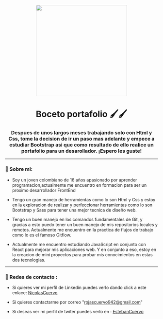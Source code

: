 <div id="Header" align="center">

   <img src="https://media.giphy.com/media/KJguq9IjQVGYU/giphy.gif" width="300">   
   <h1 align="center">Boceto portafolio 🖌🖌</h1>
   <h3 align="center">Despues de unos largos meses trabajando solo con Html y Css, tome la decision de ir un paso mas adelante y empece a estudiar Bootstrap
   asi que como resultado de ello realice un portafolio para un desarollador. ¡Espero les guste!</h3>
</div>

---

###  🧑 Sobre mi:
   
- Soy un joven colombiano de 16 años apasionado por aprender programacion,actualmente me encuentro en formacion para ser un proximo desarrollador FrontEnd
   
- Tengo un gran manejo de herramientas como lo son Html y Css y estoy en la exploracion de realizar y perfeccionar herramientas como lo son
  Bootstrap y Sass para tener una mejor tecnica de diseño web.

- Tengo un buen manejo en los comandos fundamentales de Git, y gracias a esto puedo tener un buen manejo de mis repositorios locales y remotos. Actualmente me encuentro en la practica de flujos de trabajo como lo es el famoso Gitflow.
   
- Actualmente me encuentro estudiando JavaScript en conjunto con React para mejorar mis aplicaciones web. Y en conjunto a eso, estoy en la creacion de mini proyectos para probar mis conocimientos en estas dos tecnologias.
   
---

### 📱 Redes de contacto :
   
- Si quieres ver mi perfil de Linkedin puedes verlo dando click a este enlace: [NicolasCuervo](https://www.linkedin.com/in/nicolas-esteban-rojas-cuervo-9b72831ba/)

- Si quieres contactarme por correo  "rojascuervo942@gmail.com"
   
- Si deseas ver mi perfil de twiter puedes verlo en : [EstebanCuervo](https://twitter.com/EstebanCuervo_)
